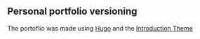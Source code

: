 ## Personal portfolio versioning 
The portoflio was made using [Hugo](https://github.com/gohugoio/hugo) and the [Introduction Theme](https://github.com/victoriadrake/hugo-theme-introduction)
